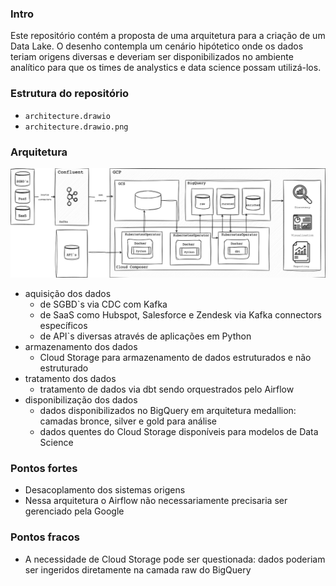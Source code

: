 ### Intro

Este repositório contém a proposta de uma arquitetura para a criação de um Data Lake. O desenho contempla um cenário hipótetico onde os dados teriam  origens diversas e deveriam ser disponibilizados no ambiente analítico para que os times de analystics e data science possam utilizá-los.

### Estrutura do repositório
- ````architecture.drawio````
- ````architecture.drawio.png````

### Arquitetura
![Label](/architecture_challenge/architecture.drawio.png)

- aquisição dos dados
    - de SGBD`s via CDC com Kafka
    - de SaaS como Hubspot, Salesforce e Zendesk via Kafka connectors específicos
    - de API`s diversas através de aplicações em Python
- armazenamento dos dados
    - Cloud Storage para armazenamento de dados estruturados e não estruturado
- tratamento dos dados
    - tratamento de dados via dbt sendo orquestrados pelo Airflow
- disponibilização dos dados
    - dados disponibilizados no BigQuery em arquitetura medallion: camadas bronce, silver e gold para análise
    - dados quentes do Cloud Storage disponíveis para modelos de Data Science

### Pontos fortes
- Desacoplamento dos sistemas origens
- Nessa arquitetura o Airflow não necessariamente precisaria ser gerenciado pela Google

### Pontos fracos
- A necessidade de Cloud Storage pode ser questionada: dados poderiam ser ingeridos diretamente na camada raw do BigQuery
